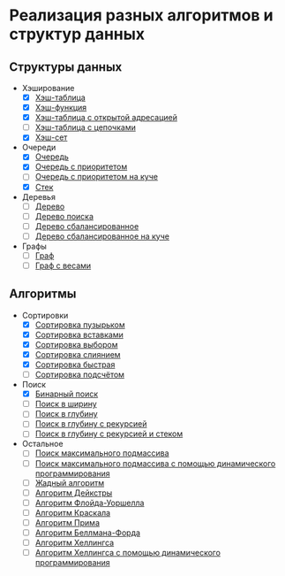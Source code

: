 
# Реализация разных алгоритмов и структур данных

## Структуры данных

- Хэширование
  - [x] [Хэш-таблица](data_structures/hashing/hash_table.py)
  - [x] [Хэш-функция](data_structures/hashing/hash_function.py)
  - [x] [Хэш-таблица с открытой адресацией](data_structures/hashing/hash_table_open_addressing.cpp)
  - [ ] [Хэш-таблица с цепочками](data_structures/hashing/hash_table_chaining.py)
  - [x] [Хэш-сет](data_structures/hashing/hash_set.py)
- Очереди
  - [x] [Очередь](data_structures/queues/queue.py)
  - [x] [Очередь с приоритетом](data_structures/queues/priority_queue.py)
  - [ ] [Очередь с приоритетом на куче](data_structures/queues/priority_queue_heap.py)
  - [x] [Стек](data_structures/queues/stack.py)
- Деревья
  - [ ] [Дерево](data_structures/trees/tree.py)
  - [ ] [Дерево поиска](data_structures/trees/binary_search_tree.py)
  - [ ] [Дерево сбалансированное](data_structures/trees/red_black_tree.py)
  - [ ] [Дерево сбалансированное на куче](data_structures/trees/heap.py)
- Графы
  - [ ] [Граф](data_structures/graphs/graph.py)
  - [ ] [Граф с весами](data_structures/graphs/weighted_graph.py)

## Алгоритмы

- Сортировки
  - [x] [Сортировка пузырьком](algorithms/sorting/bubble_sort.py)
  - [x] [Сортировка вставками](algorithms/sorting/insertion_sort.py)
  - [x] [Сортировка выбором](algorithms/sorting/selection_sort.py)
  - [x] [Сортировка слиянием](algorithms/sorting/merge_sort.py)
  - [x] [Сортировка быстрая](algorithms/sorting/quick_sort.py)
  - [ ] [Сортировка подсчётом](algorithms/sorting/counting_sort.py)
- Поиск
  - [x] [Бинарный поиск](algorithms/searching/binary_search.py)
  - [ ] [Поиск в ширину](algorithms/searching/breadth_first_search.py)
  - [ ] [Поиск в глубину](algorithms/searching/depth_first_search.py)
  - [ ] [Поиск в глубину с рекурсией](algorithms/searching/depth_first_search_recursive.py)
  - [ ] [Поиск в глубину с рекурсией и стеком](algorithms/searching/depth_first_search_recursive_with_stack.py)
- Остальное
  - [ ] [Поиск максимального подмассива](algorithms/other/max_subarray.py)
  - [ ] [Поиск максимального подмассива с помощью динамического программирования](algorithms/other/max_subarray_dynamic.py)
  - [ ] [Жадный алгоритм](algorithms/other/greedy_algorithm.py)
  - [ ] [Алгоритм Дейкстры](algorithms/other/dijkstra.py)
  - [ ] [Алгоритм Флойда-Уоршелла](algorithms/other/floyd_warshall.py)
  - [ ] [Алгоритм Краскала](algorithms/other/kruskal.py)
  - [ ] [Алгоритм Прима](algorithms/other/prims.py)
  - [ ] [Алгоритм Беллмана-Форда](algorithms/other/bellman_ford.py)
  - [ ] [Алгоритм Хеллингса](algorithms/other/hellings.py)
  - [ ] [Алгоритм Хеллингса с помощью динамического программирования](algorithms/other/hellings_dynamic.py)
